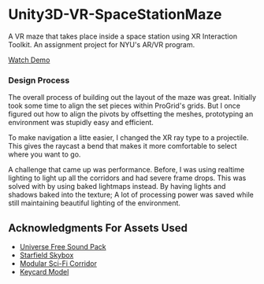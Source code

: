 # Unity3D-VR-SpaceStationMaze
A VR maze that takes place inside a space station using XR Interaction Toolkit.
An assignment project for NYU's AR/VR program.

[Watch Demo](https://streamable.com/lek8rq)

### Design Process
The overall process of building out the layout of the maze was great. Initially took some time to align the set pieces within ProGrid's grids.
But I once figured out how to align the pivots by offsetting the meshes, prototyping an environment was stupidly easy and efficient.

To make navigation a litte easier, I changed the XR ray type to a projectile. This gives the raycast a bend that makes it more comfortable to select where you want to go.

A challenge that came up was performance.
Before, I was using realtime lighting to light up all the corridors and had severe frame drops. This was solved with by using baked lightmaps instead.
By having lights and shadows baked into the texture; A lot of processing power was saved while still maintaining beautiful lighting of the environment.

## Acknowledgments For Assets Used
- [Universe Free Sound Pack](https://assetstore.unity.com/packages/audio/ambient/sci-fi/universe-sounds-free-pack-118865)
- [Starfield Skybox](https://assetstore.unity.com/packages/2d/textures-materials/sky/starfield-skybox-92717)
- [Modular Sci-Fi Corridor](https://assetstore.unity.com/packages/3d/environments/sci-fi/modular-sci-fi-corridor-142811)
- [Keycard Model](https://sketchfab.com/3d-models/keycard-model-78e47fd0e12c4401aede24e4f70853f7)


